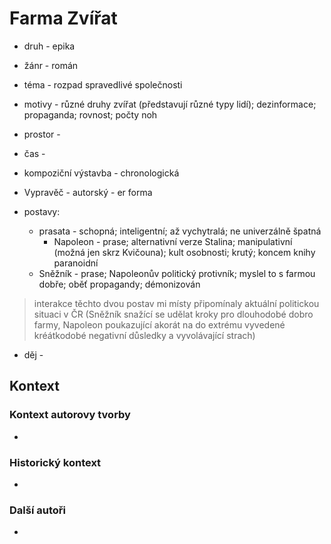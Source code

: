 # Farma Zvířat

- druh - epika
- žánr - román
- téma - rozpad spravedlivé společnosti
- motivy - různé druhy zvířat (představují různé typy lidí); dezinformace; propaganda; rovnost; počty noh
- prostor - 
- čas - 

- kompoziční výstavba - chronologická
- Vypravěč - autorský - er forma
- postavy:
	- prasata - schopná; inteligentní; až vychytralá; ne univerzálně špatná
		- Napoleon - prase; alternativní verze Stalina; manipulativní (možná jen skrz Kvičouna); kult osobnosti; krutý; koncem knihy paranoidní
    - Sněžník - prase; Napoleonův politický protivník; myslel to s farmou dobře; oběť propagandy; démonizován
> interakce těchto dvou postav mi místy připomínaly aktuální politickou situaci v ČR (Sněžník snažící se udělat kroky pro dlouhodobé dobro farmy, Napoleon poukazující akorát na do extrému vyvedené kréátkodobé negativní důsledky a vyvolávající strach) 
- děj - 

## Kontext
### Kontext autorovy tvorby
- 

### Historický kontext
- 

### Další autoři
- 